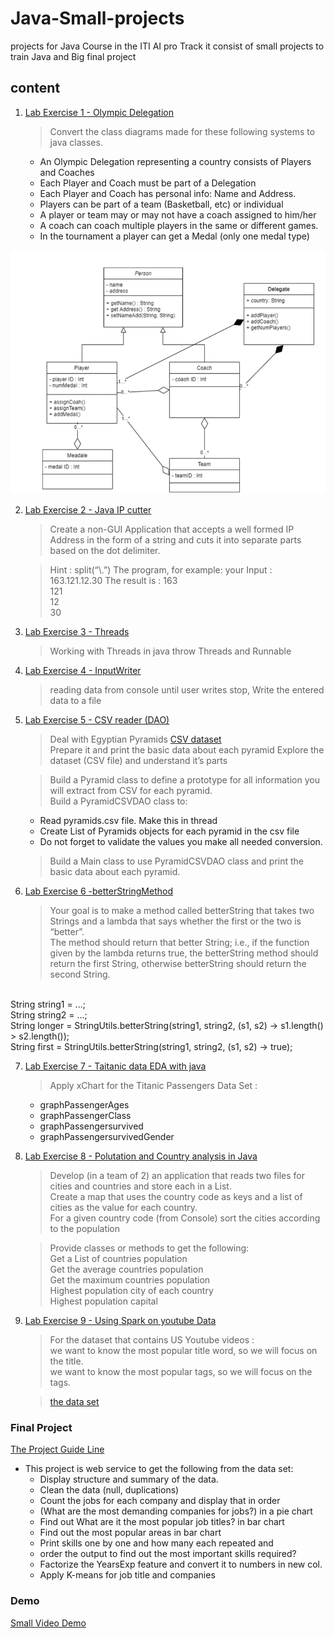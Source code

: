 # Java-Small-projects
projects for Java Course in the ITI AI pro Track it consist of small projects to train Java and Big final project
## content 
1. [Lab Exercise 1 - Olympic Delegation](Olympic%20Delegation)
   > Convert the class diagrams made for these following systems to java classes.
    *  An Olympic Delegation representing a country consists of Players and Coaches
    *  Each Player and Coach must be part of a Delegation
    *  Each Player and Coach has personal info: Name and Address.
    *  Players can be part of a team (Basketball, etc) or individual
    *  A player or team may or may not have a coach assigned to him/her
    *  A coach can coach multiple players in the same or different games.
    *  In the tournament a player can get a Medal (only one medal type)


![](Olympic%20Delegation/UML.png)

2. [Lab Exercise 2 - Java IP cutter](Java_IPCutter)
    > Create a non-GUI Application that accepts a well formed IP Address in the form 
of a string and cuts it into separate parts based on the dot delimiter.
    
    >Hint : split(“\\.”)
    The program, for example:
    your Input : 
    163.121.12.30
    The result is :
    163<br>
    121<br>
    12<br>
    30<br>

3. [Lab Exercise 3 - Threads](Try_Thread)
    > Working with Threads in java throw Threads and Runnable

4. [Lab Exercise 4 - InputWriter](InputWriter)
    > reading data from console until user writes stop, Write the entered data to a file

5. [Lab Exercise 5 - CSV reader (DAO) ](PyramidsAnalysis)
    > Deal with Egyptian Pyramids [CSV dataset](https://www.kaggle.com/lsind18/egyptianpyramids) <br>
    > Prepare it and print the basic data about each pyramid
    > Explore the dataset (CSV file) and understand it’s parts

    > Build a Pyramid class to define a prototype for all information you will extract from
CSV for each pyramid. <br> Build a PyramidCSVDAO class to:
      * Read pyramids.csv file. Make this in thread
      * Create List of Pyramids objects for each pyramid in the csv file
      * Do not forget to validate the values you make all needed conversion.

    > Build a Main class to use PyramidCSVDAO class and print the basic data about each
pyramid.

6. [Lab Exercise 6 -betterStringMethod](betterStringMethod)
    > Your goal is to make a method called betterString that takes two Strings and a lambda 
that says whether the first or the two is “better”. 
<br>The method should return that better String; i.e., if the function given by the lambda 
returns true, the betterString method should return the first String, otherwise 
betterString should return the second String.
<br>
String string1 = ...; 
<br>
String string2 = ...; 
<br>
String longer = StringUtils.betterString(string1, string2, (s1, s2) -> s1.length() > s2.length()); <br>
String first = StringUtils.betterString(string1, string2, (s1, s2) -> true);<br>

7. [Lab Exercise 7 - Taitanic data EDA with java ](Taitanic_data_EDA_with_java)
    > Apply xChart for the Titanic Passengers Data Set :
   * graphPassengerAges
   * graphPassengerClass
   * graphPassengersurvived
   * graphPassengersurvivedGender

8. [Lab Exercise 8 - Polutation and Country analysis in Java](Polutation%20and%20Country%20analysis%20in%20Java)
    > Develop (in a team of 2) an application that reads two files for cities and countries 
and store each in a List. <br>
Create a map that uses the country code as keys and a list of cities as the value for 
each country. <br>
For a given country code (from Console) sort the cities according to the population

    > Provide classes or methods to get the following:
<br> Get a List of countries population
<br> Get the average countries population
<br> Get the maximum countries population
<br> Highest population city of each country
<br> Highest population capital

9. [Lab Exercise 9 - Using Spark on youtube Data](SaprkOnyoutubedata)
    >  For the dataset that contains US Youtube videos :
<br> we want to know the most popular title word, so we will focus on the title.
<br> we want to know the most popular tags, so we will focus on the tags.

    > [the data set]( https://www.kaggle.com/datasnaek/youtube-new)


### Final Project 

[The Project Guide Line](SpringWithSparkProject/1.Java_Final_Exercise_description.pdf)

* This project is web service to get the following from the data set:
    * Display structure and summary of the data. 
    * Clean the data (null, duplications) 
    * Count the jobs for each company and display that in order 
  * (What are the most demanding companies for jobs?)  in a pie chart
  * Find out What are it the most popular job titles?  in bar chart
  * Find out the most popular areas in bar chart 
  * Print skills one by one and how many each repeated and 
  * order the output to find out the most important skills required? 
  * Factorize the YearsExp feature and convert it to numbers in new col. 
   * Apply K-means for job title and companies
### Demo

[Small Video Demo](https://github.com/Ibn-mohey/Java-Small-projects/blob/main/SpringWithSparkProject/Project%20Demo.mkv)
